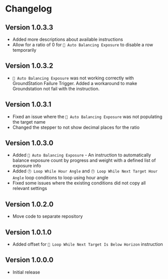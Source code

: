 ﻿# Changelog

## Version 1.0.3.3
- Added more descriptions about available instructions
- Allow for a ratio of 0 for `🧙 Auto Balancing Exposure` to disable a row temporarily

## Version 1.0.3.2
- `🧙 Auto Balancing Exposure` was not working correctly with GroundStation Failure Trigger. Added a workaround to make Groundstation not fail with the instruction.

## Version 1.0.3.1
- Fixed an issue where the `🧙 Auto Balancing Exposure` was not populating the target name
- Changed the stepper to not show decimal places for the ratio

## Version 1.0.3.0
- Added `🧙 Auto Balancing Exposure` - An instruction to automatically balance exposure count by progress and weight with a defined list of exposure info
- Added `🕑 Loop While Hour Angle` and `🕑 Loop While Next Target Hour Angle` loop conditions to loop using hour angle
- Fixed some issues where the existing conditions did not copy all relevant settings

## Version 1.0.2.0
- Move code to separate repository

## Version 1.0.1.0

- Added offset for `🔮 Loop While Next Target Is Below Horizon` instruction

## Version 1.0.0.0

- Initial release